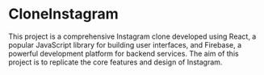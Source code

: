 # CloneInstagram
This project is a comprehensive Instagram clone developed using React, a popular JavaScript library for building user interfaces, and Firebase, a powerful development platform for backend services. The aim of this project is to replicate the core features and design of Instagram.
